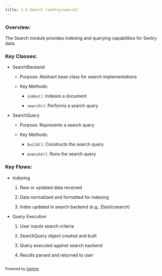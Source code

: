 ```yaml
---
title: 3.4 Search (sentry/search)
---
```

### Overview:&nbsp;

The Search module provides indexing and querying capabilities for Sentry data.

### Key Classes:

- SearchBackend

  - Purpose: Abstract base class for search implementations

  - Key Methods:

    - `index()`: Indexes a document

    - `search()`: Performs a search query

- SearchQuery

  - Purpose: Represents a search query

  - Key Methods:

    - `build()`: Constructs the search query

    - `execute()`: Runs the search query

### Key Flows:

- Indexing

  1. New or updated data received

  2. Data normalized and formatted for indexing

  3. Index updated in search backend (e.g., Elasticsearch)

- Query Execution

  1. User inputs search criteria

  2. SearchQuery object created and built

  3. Query executed against search backend

  4. Results parsed and returned to user

##

<SwmMeta version="3.0.0" repo-id="Z2l0aHViJTNBJTNBc2VudHJ5LWNsYXVkZSUzQSUzQXNodWp1dXU=" repo-name="sentry-claude"><sup>Powered by [Swimm](https://app.swimm.io/)</sup></SwmMeta>

